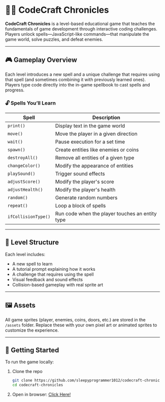 # 🧙‍♂️ CodeCraft Chronicles

**CodeCraft Chronicles** is a level-based educational game that teaches the fundamentals of game development through interactive coding challenges. Players unlock spells—JavaScript-like commands—that manipulate the game world, solve puzzles, and defeat enemies.

---

## 🎮 Gameplay Overview

Each level introduces a new spell and a unique challenge that requires using that spell (and sometimes combining it with previously learned ones). Players type code directly into the in-game spellbook to cast spells and progress.

### 🔓 Spells You’ll Learn

| Spell             | Description                                      |
|-------------------|--------------------------------------------------|
| `print()`         | Display text in the game world                   |
| `move()`          | Move the player in a given direction             |
| `wait()`          | Pause execution for a set time                   |
| `spawn()`         | Create entities like enemies or coins            |
| `destroyAll()`    | Remove all entities of a given type              |
| `changeColor()`   | Modify the appearance of entities                |
| `playSound()`     | Trigger sound effects                            |
| `adjustScore()`   | Modify the player's score                        |
| `adjustHealth()`  | Modify the player's health                       |
| `random()`        | Generate random numbers                          |
| `repeat()`        | Loop a block of spells                           |
| `ifCollisionType()` | Run code when the player touches an entity type |

---

## 🧩 Level Structure

Each level includes:

- A new spell to learn
- A tutorial prompt explaining how it works
- A challenge that requires using the spell
- Visual feedback and sound effects
- Collision-based gameplay with real sprite art

---

## 🖼️ Assets

All game sprites (player, enemies, coins, doors, etc.) are stored in the `/assets` folder. Replace these with your own pixel art or animated sprites to customize the experience.

---

## 🚀 Getting Started

To run the game locally:

1. Clone the repo  
   ```bash
   git clone https://github.com/sleepyprogrammer1012/codecraft-chronicles.git
   cd codecraft-chronicles
2. Open in browser: [Click Here!](https://sleepyprogrammer1012.github.io/Code_Craft_Spellbook/)
